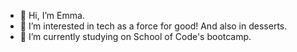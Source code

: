 - 👋 Hi, I’m Emma.
- 👀 I’m interested in tech as a force for good! And also in desserts.
- 🌱 I’m currently studying on School of Code's bootcamp.

<!---
elawilkinson/elawilkinson is a ✨ special ✨ repository because its `README.md` (this file) appears on your GitHub profile.
You can click the Preview link to take a look at your changes.
--->
